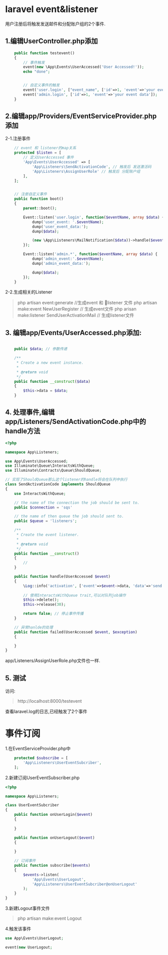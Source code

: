laravel event&listener
=====================

用户注册后将触发发送邮件和分配账户组的2个事件.

## 1.编辑UserController.php添加
```php
    public function testevent()
    {
        // 事件触发
        event(new \App\Events\UserAccessed('User Accessed!'));
        echo "done";


        // 自定义事件的触发
        event('user.login', ["event_name", ['id'=>1, 'event'=>'your event data']]);
        event('admin.login', ['id'=>1, 'event'=>'your event data']);
    }
```

## 2.编辑app/Providers/EventServiceProvider.php添加
2-1.注册事件
```php
    // event 和 listener的map关系
    protected $listen = [
        // 定义UserAccessed 事件
        'App\Events\UserAccessed' => [
            'App\Listeners\SendActivationCode', // 触发后 发送激活码
            'App\Listeners\AssignUserRole' // 触发后 分配账户组
        ],
    ];


    // 注册自定义事件
    public function boot()
    {
        parent::boot();

        Event::listen('user.login', function($eventName, array $data) {
            dump('user_event: '.$eventName);
            dump('user_event_data:');
            dump($data);

            (new \App\Listeners\MailNotification($data))->handle($eventName);
        });

        Event::listen('admin.*', function($eventName, array $data) {
            dump('admin_event:'.$eventName);
            dump('admin_event_data:');

            dump($data);
        });
    }
```

2-2.生成相关的Listener
> php artisan event:generate  //生成event 和 listener  文件
> php artisan make:event NewUserRegister  // 生成event文件
> php arisan make:listener SendUserActivationMail // 生成listener文件

## 3. 编辑app/Events/UserAccessed.php添加:

```php

    public $data; // 参数传递

    /**
     * Create a new event instance.
     *
     * @return void
     */
    public function __construct($data)
    {
        $this->data = $data;
    }
```

## 4. 处理事件,编辑app/Listeners/SendActivationCode.php中的handle方法
```php
<?php

namespace App\Listeners;

use App\Events\UserAccessed;
use Illuminate\Queue\InteractsWithQueue;
use Illuminate\Contracts\Queue\ShouldQueue;

// 实现了ShouldQueue那么这个listener的handle将会在队列中执行
class SendActivationCode implements ShouldQueue
{
    use InteractsWithQueue;

    // the name of the connection the job should be sent to.
    public $connection = 'sqs'

    // the name of then queue the job should sent to.
    public $queue = 'listeners';

    /**
     * Create the event listener.
     *
     * @return void
     */
    public function __construct()
    {
        //
    }

    public function handle(UserAccessed $event)
    {
        \Log::info('activation', ['event'=>$event->data, 'data'=>'send activation data']);
        
        // 使用InteractsWithQueue trait,可以对队列job操作
        $this->delete();
        $this->release(30);

        return false; // 停止事件传播
    }

    // 异常hanlde的处理
    public function failed(UserAccessed $event, $exception)
    {

    }
}

```

app/Listeners/AssignUserRole.php文件也一样.

## 5. 测试
访问:
> http://localhost:8000/testevent  

查看laravel.log的日志,已经触发了2个事件







# 事件订阅
1.在EventServiceProvider.php中
```php
    protected $subscribe = [
        'App\Listeners\UserEventSubcriber',
    ];
```

2.新建订阅UserEventSubscriber.php
```php
<?php

namespace App\Listeners;

class UserEventSubcriber
{
    public function onUserLogin($event)
    {
        
    }

    public function onUserLogout($event)
    {
        
    }

    // 订阅事件
    public function subscribe($events)
    {
        $events->listen(
            'App\Events\UserLogout', 
            'App\Listeners\UserEventSubcriber@onUserLogout'
        );
    }
}
```

3.新建Logout事件文件
> php artisan make:event Logout  

4.触发该事件
```php
use App\Events\UserLogout;

event(new UserLogout;
```
